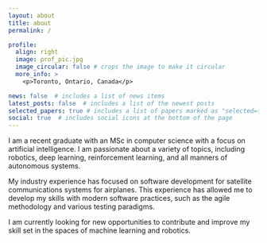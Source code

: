 ```yaml
---
layout: about
title: about
permalink: /

profile:
  align: right
  image: prof_pic.jpg
  image_circular: false # crops the image to make it circular
  more_info: >
    <p>Toronto, Ontario, Canada</p>

news: false  # includes a list of news items
latest_posts: false  # includes a list of the newest posts
selected_papers: true # includes a list of papers marked as "selected={true}"
social: true  # includes social icons at the bottom of the page
---
```


I am a recent graduate with an MSc in computer science with a focus on artificial intelligence. I am passionate about a variety of topics, including robotics, deep learning, reinforcement learning, and all manners of autonomous systems.

My industry experience has focused on software development for satellite communications systems for airplanes. This experience has allowed me to develop my skills with modern software practices, such as the agile methodology and various testing paradigms.

I am currently looking for new opportunities to contribute and improve my skill set in the spaces of machine learning and robotics.

